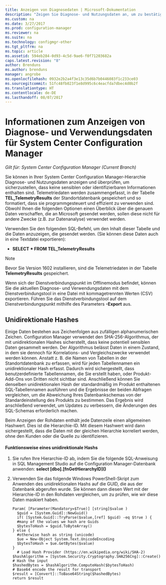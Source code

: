 ```yaml
---
title: Anzeigen von Diagnosedaten | Microsoft-Dokumentation
description: "Zeigen Sie Diagnose- und Nutzungsdaten an, um zu bestätigen, dass die System Center Configuration Manager-Hierarchie keine vertraulichen Informationen enthält."
ms.custom: na
ms.date: 3/27/2017
ms.prod: configuration-manager
ms.reviewer: na
ms.suite: na
ms.technology: configmgr-other
ms.tgt_pltfrm: na
ms.topic: article
ms.assetid: 594eb284-0d93-4c5d-9ae6-f0f71203682a
caps.latest.revision: "8"
author: Brenduns
ms.author: brenduns
manager: angrobe
ms.openlocfilehash: 0932e2b2a4f3e13c35d6b7b0446083f1c233ce03
ms.sourcegitcommit: 51fc48fb023f1e8d995c6c4eacfda7dbec4d0b2f
ms.translationtype: HT
ms.contentlocale: de-DE
ms.lasthandoff: 08/07/2017
---
```

# <a name="how-to-view-diagnostics-and-usage-data-for-system-center-configuration-manager"></a>Informationen zum Anzeigen von Diagnose- und Verwendungsdaten für System Center Configuration Manager

*Gilt für: System Center Configuration Manager (Current Branch)*

Sie können in Ihrer System Center Configuration Manager-Hierarchie Diagnose- und Nutzungsdaten anzeigen und überprüfen, um sicherzustellen, dass keine sensiblen oder identifizierbaren Informationen enthalten sind. Telemetriedaten werden zusammengefasst, in der Tabelle **TEL_TelemetryResults** der Standortdatenbank gespeichert und so formatiert, dass sie programmgesteuert und effizient zu verwenden sind. Obwohl Ihnen die folgenden Optionen einen Überblick über die genauen Daten verschaffen, die an Microsoft gesendet werden, sollen diese nicht für andere Zwecke (z.B. zur Datenanalyse) verwendet werden.  

Verwenden Sie den folgenden SQL-Befehl, um den Inhalt dieser Tabelle und die Daten anzuzeigen, die gesendet werden. (Sie können diese Daten auch in eine Textdatei exportieren):  

-   **SELECT \* FROM TEL_TelemetryResults**  

> [!NOTE]  
>  Bevor Sie Version 1602 installieren, sind die Telemetriedaten in der Tabelle **TelemetryResults** gespeichert.  

Wenn sich der Dienstverbindungspunkt im Offlinemodus befindet, können Sie die aktuellen Diagnose- und Verwendungsdaten mit dem Dienstverbindungstool in eine Datei mit kommagetrennten Werten (CSV) exportieren. Führen Sie das Dienstverbindungstool auf dem Dienstverbindungspunkt mithilfe des Parameters **-Export** aus.  

##  <a name="bkmk_hashes"></a> Unidirektionale Hashes  
Einige Daten bestehen aus Zeichenfolgen aus zufälligen alphanumerischen Zeichen. Configuration Manager verwendet den SHA-256-Algorithmus, der mit unidirektionalen Hashes sicherstellt, dass keine potentiell sensiblen Daten gesammelt werden. Der Algorithmus belässt Daten in einem Zustand, in dem sie dennoch für Korrelations- und Vergleichszwecke verwendet werden können. Anstatt z. B. die Namen von Tabellen in der Standortdatenbank zu erfassen, wird für jeden Tabellennamen ein unidirektionaler Hash erfasst. Dadurch wird sichergestellt, dass benutzerdefinierte Tabellennamen, die Sie erstellt haben, oder Produkt-Add-Ons von Dritten nicht sichtbar sind. Anschließend können Sie denselben unidirektionalen Hash der standardmäßig im Produkt enthaltenen SQL-Tabellennamen ausführen und die Ergebnisse der beiden Abfragen vergleichen, um die Abweichung Ihres Datenbankschemas von der Standardeinstellung des Produkts zu bestimmen. Das Ergebnis wird anschließend verwendet, um Updates zu verbessern, die Änderungen des SQL-Schemas erforderlich machen.  

Beim Anzeigen der Rohdaten enthält jede Datenzeile einen allgemeinen Hashwert. Dies ist die Hierarchie-ID. Mit diesem Hashwert wird dann sichergestellt, dass die Daten mit der gleichen Hierarchie korreliert werden, ohne den Kunden oder die Quelle zu identifizieren.  

#### <a name="to-see-how-the-one-way-hash-works"></a>Funktionsweise eines unidirektionale Hashs  

1.  Sie rufen Ihre Hierarchie-ID ab, indem Sie die folgende SQL-Anweisung in SQL Management Studio auf die Configuration Manager-Datenbank anwenden: **select [dbo].[fnGetHierarchyID]\(\)**  

2.  Verwenden Sie das folgende Windows PowerShell-Skript zum Anwenden des unidirektionalen Hashs auf die GUID, die aus der Datenbank abgerufen wurde. Sie können dann diesen Wert mit der Hierarchie-ID in den Rohdaten vergleichen, um zu prüfen, wie wir diese Daten maskiert haben.  

    ```  
    Param( [Parameter(Mandatory=$True)] [string]$value )  
      $guid = [System.Guid]::NewGuid()  
      if( [System.Guid]::TryParse($value,[ref] $guid) -eq $true ) {  
      #many of the values we hash are Guids  
      $bytesToHash = $guid.ToByteArray()  
    } else {  
      #otherwise hash as string (unicode)  
      $ue = New-Object System.Text.UnicodeEncoding  
      $bytesToHash = $ue.GetBytes($value)   
    }  
      # Load Hash Provider (https://en.wikipedia.org/wiki/SHA-2)   
    $hashAlgorithm = [System.Security.Cryptography.SHA256Cng]::Create()    
    # Hash the input   
    $hashedBytes = $hashAlgorithm.ComputeHash($bytesToHash)              
    # Base64 encode the result for transport   
    $result = [Convert]::ToBase64String($hashedBytes)    
    return $result   
    ```  
